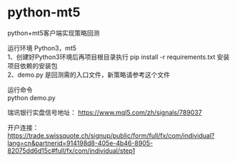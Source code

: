 # python-mt5
python+mt5客户端实现策略回测

运行环境 Python3，mt5  
1、创建好Python3环境后再项目根目录执行 pip install -r requirements.txt 安装项目依赖的安装包  
2、demo.py 是回测需的入口文件，新策略请参考这个文件  


运行命令  
python demo.py  


瑞讯银行实盘信号地址：
https://www.mql5.com/zh/signals/789037

开户连接：
https://trade.swissquote.ch/signup/public/form/full/fx/com/individual?lang=cn&partnerid=914198d8-405e-4b46-8905-82075dd6d15c#full/fx/com/individual/step1
